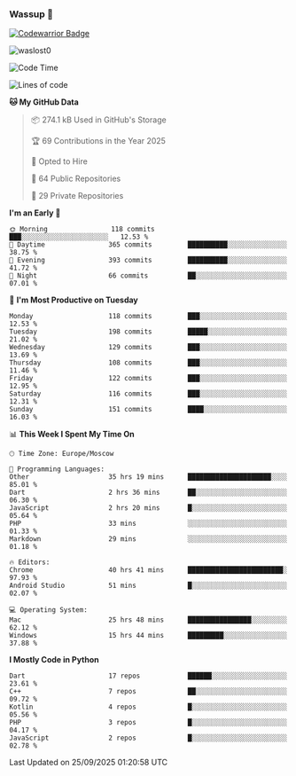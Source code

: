 ### Wassup 👋

[![Codewarrior Badge](https://www.codewars.com/users/waslost/badges/small)](https://www.codewars.com/users/waslost)

<p align="left"> <img src="https://komarev.com/ghpvc/?username=waslost0" alt="waslost0" /></p>

<!--START_SECTION:waka-->
![Code Time](http://img.shields.io/badge/Code%20Time-6%2C260%20hrs%2030%20mins-blue)

![Lines of code](https://img.shields.io/badge/From%20Hello%20World%20I%27ve%20Written-1.5%20million%20lines%20of%20code-blue)

**🐱 My GitHub Data** 

> 📦 274.1 kB Used in GitHub's Storage 
 > 
> 🏆 69 Contributions in the Year 2025
 > 
> 💼 Opted to Hire
 > 
> 📜 64 Public Repositories 
 > 
> 🔑 29 Private Repositories 
 > 
**I'm an Early 🐤** 

```text
🌞 Morning                118 commits         ███░░░░░░░░░░░░░░░░░░░░░░   12.53 % 
🌆 Daytime                365 commits         ██████████░░░░░░░░░░░░░░░   38.75 % 
🌃 Evening                393 commits         ██████████░░░░░░░░░░░░░░░   41.72 % 
🌙 Night                  66 commits          ██░░░░░░░░░░░░░░░░░░░░░░░   07.01 % 
```
📅 **I'm Most Productive on Tuesday** 

```text
Monday                   118 commits         ███░░░░░░░░░░░░░░░░░░░░░░   12.53 % 
Tuesday                  198 commits         █████░░░░░░░░░░░░░░░░░░░░   21.02 % 
Wednesday                129 commits         ███░░░░░░░░░░░░░░░░░░░░░░   13.69 % 
Thursday                 108 commits         ███░░░░░░░░░░░░░░░░░░░░░░   11.46 % 
Friday                   122 commits         ███░░░░░░░░░░░░░░░░░░░░░░   12.95 % 
Saturday                 116 commits         ███░░░░░░░░░░░░░░░░░░░░░░   12.31 % 
Sunday                   151 commits         ████░░░░░░░░░░░░░░░░░░░░░   16.03 % 
```


📊 **This Week I Spent My Time On** 

```text
🕑︎ Time Zone: Europe/Moscow

💬 Programming Languages: 
Other                    35 hrs 19 mins      █████████████████████░░░░   85.01 % 
Dart                     2 hrs 36 mins       ██░░░░░░░░░░░░░░░░░░░░░░░   06.30 % 
JavaScript               2 hrs 20 mins       █░░░░░░░░░░░░░░░░░░░░░░░░   05.64 % 
PHP                      33 mins             ░░░░░░░░░░░░░░░░░░░░░░░░░   01.33 % 
Markdown                 29 mins             ░░░░░░░░░░░░░░░░░░░░░░░░░   01.18 % 

🔥 Editors: 
Chrome                   40 hrs 41 mins      ████████████████████████░   97.93 % 
Android Studio           51 mins             █░░░░░░░░░░░░░░░░░░░░░░░░   02.07 % 

💻 Operating System: 
Mac                      25 hrs 48 mins      ████████████████░░░░░░░░░   62.12 % 
Windows                  15 hrs 44 mins      █████████░░░░░░░░░░░░░░░░   37.88 % 
```

**I Mostly Code in Python** 

```text
Dart                     17 repos            ██████░░░░░░░░░░░░░░░░░░░   23.61 % 
C++                      7 repos             ██░░░░░░░░░░░░░░░░░░░░░░░   09.72 % 
Kotlin                   4 repos             █░░░░░░░░░░░░░░░░░░░░░░░░   05.56 % 
PHP                      3 repos             █░░░░░░░░░░░░░░░░░░░░░░░░   04.17 % 
JavaScript               2 repos             █░░░░░░░░░░░░░░░░░░░░░░░░   02.78 % 
```




 Last Updated on 25/09/2025 01:20:58 UTC
<!--END_SECTION:waka-->

